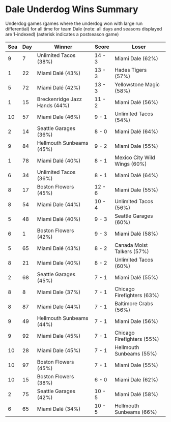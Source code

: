 # Dale Underdog Wins Summary



Underdog games (games where the underdog won with large run differential) for all time for team Dale (note: all days and seasons displayed are 1-indexed) (asterisk indicates a postseason game)


| Sea | Day | Winner | Score | Loser | 
| ------ |------ |------ |------ |------ |
| 9 | 7 | Unlimited Tacos (38%) | 14 - 3 | Miami Dale (62%) | 
| 1 | 22 | Miami Dalé (43%) | 13 - 3 | Hades Tigers (57%) | 
| 5 | 72 | Miami Dalé (42%) | 13 - 3 | Yellowstone Magic (58%) | 
| 1 | 15 | Breckenridge Jazz Hands (44%) | 11 - 2 | Miami Dalé (56%) | 
| 10 | 57 | Miami Dale (46%) | 9 - 1 | Unlimited Tacos (54%) | 
| 2 | 14 | Seattle Garages (36%) | 8 - 0 | Miami Dalé (64%) | 
| 9 | 84 | Hellmouth Sunbeams (45%) | 9 - 2 | Miami Dale (55%) | 
| 1 | 78 | Miami Dalé (40%) | 8 - 1 | Mexico City Wild Wings (60%) | 
| 6 | 34 | Unlimited Tacos (36%) | 8 - 1 | Miami Dalé (64%) | 
| 8 | 17 | Boston Flowers (45%) | 12 - 6 | Miami Dale (55%) | 
| 8 | 54 | Miami Dale (44%) | 10 - 4 | Unlimited Tacos (56%) | 
| 5 | 48 | Miami Dalé (40%) | 9 - 3 | Seattle Garages (60%) | 
| 6 | 1 | Boston Flowers (42%) | 9 - 3 | Miami Dalé (58%) | 
| 5 | 65 | Miami Dalé (43%) | 8 - 2 | Canada Moist Talkers (57%) | 
| 8 | 21 | Miami Dale (40%) | 8 - 2 | Unlimited Tacos (60%) | 
| 2 | 68 | Seattle Garages (45%) | 7 - 1 | Miami Dalé (55%) | 
| 8 | 8 | Miami Dale (37%) | 7 - 1 | Chicago Firefighters (63%) | 
| 8 | 87 | Miami Dale (44%) | 7 - 1 | Baltimore Crabs (56%) | 
| 9 | 49 | Hellmouth Sunbeams (44%) | 7 - 1 | Miami Dale (56%) | 
| 9 | 92 | Miami Dale (45%) | 7 - 1 | Chicago Firefighters (55%) | 
| 10 | 28 | Miami Dale (45%) | 7 - 1 | Hellmouth Sunbeams (55%) | 
| 10 | 97 | Boston Flowers (45%) | 7 - 1 | Miami Dale (55%) | 
| 10 | 15 | Boston Flowers (38%) | 6 - 0 | Miami Dale (62%) | 
| 2 | 75 | Seattle Garages (42%) | 10 - 5 | Miami Dalé (58%) | 
| 6 | 65 | Miami Dalé (34%) | 10 - 5 | Hellmouth Sunbeams (66%) | 


